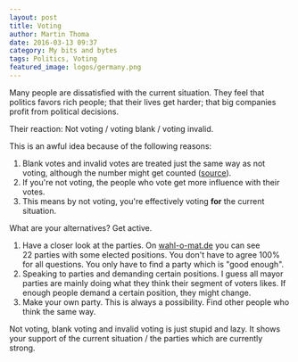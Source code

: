 ```yaml
---
layout: post
title: Voting
author: Martin Thoma
date: 2016-03-13 09:37
category: My bits and bytes
tags: Politics, Voting
featured_image: logos/germany.png
---
```

Many people are dissatisfied with the current situation. They feel that
politics favors rich people; that their lives get harder; that big companies
profit from political decisions.

Their reaction: Not voting / voting blank / voting invalid.

This is an awful idea because of the following reasons:

1. Blank votes and invalid votes are treated just the same way as not voting,
   although the number might get counted
   ([source](http://www.wahlrecht.de/lexikon/ungueltig.html)).
2. If you're not voting, the people who vote get more influence with their
   votes.
3. This means by not voting, you're effectively voting **for** the current
   situation.

What are your alternatives? Get active.

1. Have a closer look at the parties. On
   [wahl-o-mat.de](https://www.wahl-o-mat.de/) you can see 22&nbsp;parties with
   some elected positions. You don't have to agree 100% for all questions. You
   only have to find a party which is "good enough".
2. Speaking to parties and demanding certain positions. I guess all mayor
   parties are mainly doing what they think their segment of voters likes. If
   enough people demand a certain position, they might change.
3. Make your own party. This is always a possibility. Find other people who
   think the same way.

Not voting, blank voting and invalid voting is just stupid and lazy. It shows
your support of the current situation / the parties which are currently strong.
